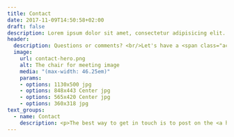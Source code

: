 ```yaml
---
title: Contact
date: 2017-11-09T14:50:58+02:00
draft: false
description: Lorem ipsum dolor sit amet, consectetur adipisicing elit. Vero porro tempore voluptas voluptatibus eius a non numquam, quibusdam enim eos.
header:
  description: Questions or comments? <br/>Let's have a <span class="accent-text">conversation</span>.
  image:
    url: contact-hero.png
    alt: The chair for meeting image
    media: "(max-width: 46.25em)"
    params:
    - options: 1130x500 jpg
    - options: 848x443 Center jpg
    - options: 565x420 Center jpg
    - options: 360x318 jpg
text_groups:
  - name: Contact
    description: <p>The best way to get in touch is to post on the <a href="https://www.meetup.com/club-de-lecture-francais/">Meetup group page</a>.</p>
---
```


